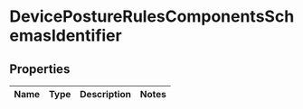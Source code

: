 # DevicePostureRulesComponentsSchemasIdentifier

## Properties
Name | Type | Description | Notes
------------ | ------------- | ------------- | -------------
